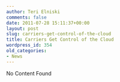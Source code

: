 ```yaml
---
author: Teri Elniski
comments: false
date: 2011-07-28 15:11:37+00:00
layout: post
slug: carriers-get-control-of-the-cloud
title: Carriers Get Control of the Cloud
wordpress_id: 354
old_categories:
- News
---
```


No Content Found
